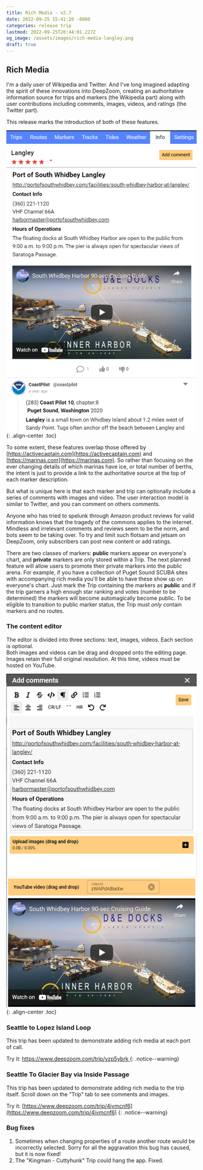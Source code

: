 ```yaml
---
title: Rich Media - v2.7
date: 2022-09-25 15:41:20 -0800
categories: release trip
lastmod: 2022-09-25T20:44:01.227Z
og_image: /assets/images/rich-media-langley.png
draft: true
---
```

## Rich Media
I'm a daily user of Wikipedia and Twitter.  And 
I've long imagined adapting the spirit of these innovations into DeepZoom, creating an authoritative information source for trips and markers (the Wikipedia part) along with user contributions including comments, images, videos, and ratings (the Twitter part).

This release marks the introduction of both of these features.

![](/assets/images/rich-media-langley.png){: .align-center .toc} 

To some extent, these features overlap those offered by [https://activecaptain.com](https://activecaptain.com) and [https://marinas.com](https://marinas.com).  So rather than focusing on the ever changing details of which marinas have ice, or total number of berths, the intent is just to provide a link to the authoritative source at the top of each marker description.

But what is unique here is that each marker and trip can optionally include a series of comments with images and video.  The user interaction model is similar to Twitter, and you can comment on others comments.

Anyone who has tried to spelunk through Amazon product reviews for valid information knows that the tragedy of the commons applies to the internet.  Mindless and irrelevant comments and reviews seem to be the norm, and bots seem to be taking over.
To try and limit such flotsam and jetsam on DeepZoom, only subscribers can post new content or add ratings.

There are two classes of markers:  **public** markers appear on everyone's chart, and **private** markers are only stored within a Trip. The next planned feature will allow users to promote their private markers into the public arena.  For example, if you have a collection of Puget Sound SCUBA sites with accompanying rich media you'll be able to have these show up on everyone's chart.  Just mark the Trip containing the markers as **public** and if the trip garners a high enough star ranking and votes (number to be determined) the markers will become automagically become public.  To be eligible to transition to public marker status, the Trip must *only* contain markers and no routes.

### The content editor

The editor is divided into three sections: text, images, videos.  Each section is optional.  
Both images and videos can be drag and dropped onto the editing page. Images retain their full original resolution. At this time, videos must be hosted on YouTube. 


![](/assets/images/LangleyEdit.png){: .align-center .toc} 


### Seattle to Lopez Island Loop

This trip has been updated to demonstrate adding rich media at each port of call.

Try it: [  https://www.deepzoom.com/trip/yzp5ybrk ]( https://www.deepzoom.com/trip/yzp5ybrk)
{: .notice--warning}


### Seattle To Glacier Bay via Inside Passage

This trip has been updated to demonstrate adding rich media to the trip itself.
Scroll down on the "Trip" tab to see comments and images.

Try it: [https://www.deepzoom.com/trip/4jvmcnf6](https://www.deepzoom.com/trip/4jvmcnf6)
{: .notice--warning}

### Bug fixes

1. Sometimes when changing properties of a route another route would be incorrectly selected.  Sorry for all the aggravation this bug has caused, but it is now fixed!
2. The "Kingman - Cuttyhunk" Trip could hang the app.  Fixed.
